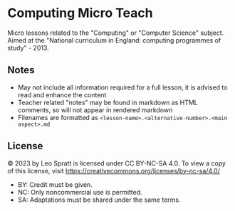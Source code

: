 # Computing Micro Teach
Micro lessons related to the "Computing" or "Computer Science" subject. Aimed at the "National curriculum in England: computing programmes of study" - 2013.

## Notes
- May not include all information required for a full lesson, it is advised to read and enhance the content
- Teacher related "notes" may be found in markdown as HTML comments, so will not appear in rendered markdown
- Filenames are formatted as `<lesson-name>.<alternative-number>.<main aspect>.md`

## License
© 2023 by Leo Spratt is licensed under CC BY-NC-SA 4.0. To view a copy of this license, visit https://creativecommons.org/licenses/by-nc-sa/4.0/

- BY: Credit must be given.
- NC: Only noncommercial use is permitted.
- SA: Adaptations must be shared under the same terms.
